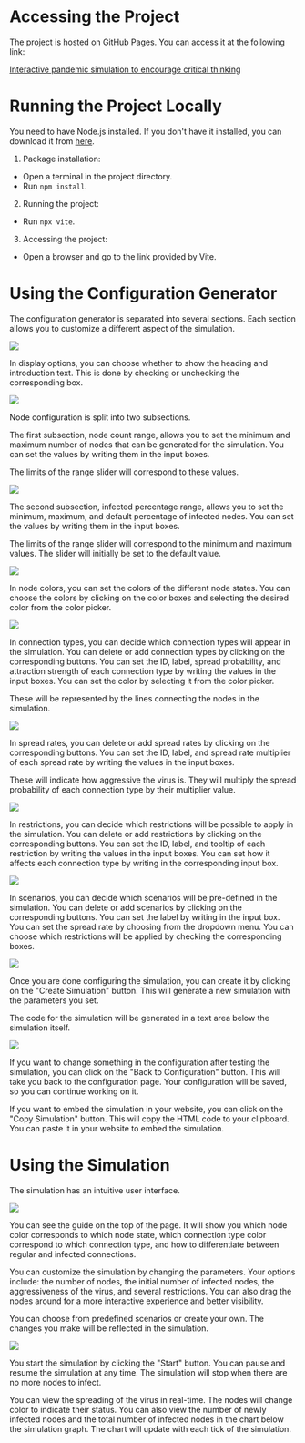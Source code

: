 # Accessing the Project
The project is hosted on GitHub Pages. You can access it at the following link:

[Interactive pandemic simulation to encourage critical thinking
](https://sarianille.github.io/CovidSimulation/)

# Running the Project Locally

You need to have Node.js installed. If you don't have it installed,
you can download it from [here](https://nodejs.org/).

1. Package installation:
- Open a terminal in the project directory.
- Run `npm install`.

2. Running the project:
- Run `npx vite`.

3. Accessing the project:
- Open a browser and go to the link provided by Vite.

# Using the Configuration Generator

The configuration generator is separated into several sections. Each section allows you to customize a different aspect of the simulation.

![](./img/display-options.png)

In display options, you can choose whether to show the heading and introduction text. This is done by checking or unchecking the corresponding box.

![](./img/node-configuration-node-count-range.png)

Node configuration is split into two subsections. 

The first subsection, node count range, allows you to set the minimum and maximum number of nodes that can be generated for the simulation. You can set the values by writing them in the input boxes.

The limits of the range slider will correspond to these values.

![](./img/node-configuration-infected-percentage-range.png)

The second subsection, infected percentage range, allows you to set the minimum, maximum, and default percentage of infected nodes. You can set the values by writing them in the input boxes.

The limits of the range slider will correspond to the minimum and maximum values. The slider will initially be set to the default value.

![](./img/node-colors.png)

In node colors, you can set the colors of the different node states. You can choose the colors by clicking on the color boxes and selecting the desired color from the color picker.

![](./img/connection-types.png)

In connection types, you can decide which connection types will appear in the simulation. You can delete or add connection types by clicking on the corresponding buttons. You can set the ID, label, spread probability, and attraction strength of each connection type by writing the values in the input boxes. You can set the color by selecting it from the color picker.

These will be represented by the lines connecting the nodes in the simulation.

![](./img/spread-rates.png)

In spread rates, you can delete or add spread rates by clicking on the corresponding buttons. You can set the ID, label, and spread rate multiplier of each spread rate by writing the values in the input boxes.

These will indicate how aggressive the virus is. They will multiply the spread probability of each connection type by their multiplier value.

![](./img/restrictions.png)

In restrictions, you can decide which restrictions will be possible to apply in the simulation. You can delete or add restrictions by clicking on the corresponding buttons. You can set the ID, label, and tooltip of each restriction by writing the values in the input boxes. You can set how it affects each connection type by writing in the corresponding input box.

![](./img/scenarios.png)

In scenarios, you can decide which scenarios will be pre-defined in the simulation. You can delete or add scenarios by clicking on the corresponding buttons. You can set the label by writing in the input box. You can set the spread rate by choosing from the dropdown menu. You can choose which restrictions will be applied by checking the corresponding boxes.

![](./img/create-simulation.png)

Once you are done configuring the simulation, you can create it by clicking on the "Create Simulation" button. This will generate a new simulation with the parameters you set.

The code for the simulation will be generated in a text area below the simulation itself.

![](./img/meta-buttons.png)

If you want to change something in the configuration after testing the simulation, you can click on the "Back to Configuration" button. This will take you back to the configuration page. Your configuration will be saved, so you can continue working on it.

If you want to embed the simulation in your website, you can click on the "Copy Simulation" button. This will copy the HTML code to your clipboard. You can paste it in your website to embed the simulation.

# Using the Simulation

The simulation has an intuitive user interface.

![](./img/quick-guide.png)

You can see the guide on the top of the page. It will show you which node color corresponds to which node state, which connection type color correspond to which connection type, and how to differentiate between regular and infected connections.

You can customize the simulation by changing the parameters. Your options include: the number of nodes, the initial number of infected nodes, the aggressiveness of the virus, and several restrictions. You can also drag the nodes around for a more interactive experience and better visibility.

You can choose from predefined scenarios or create your own. The changes you make will be reflected in the simulation.

![](./img/simulation-configs.png)

You start the simulation by clicking the "Start" button. You can pause and resume the simulation at any time. The simulation will stop when there are no more nodes to infect.

You can view the spreading of the virus in real-time. The nodes will change color to indicate their status. You can also view the number of newly infected nodes and the total number of infected nodes in the chart below the simulation graph. The chart will update with each tick of the simulation.